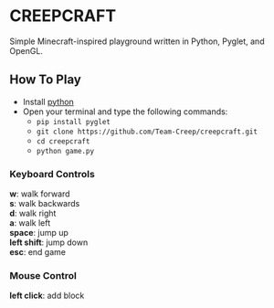 # CREEPCRAFT

Simple Minecraft-inspired playground written in Python, Pyglet, and OpenGL. 

## How To Play
- Install [python](https://www.python.org/downloads/)
- Open your terminal and type the following commands: 
    - ```pip install pyglet```
    - ```git clone https://github.com/Team-Creep/creepcraft.git```
    - ```cd creepcraft```
    - ```python game.py```

### Keyboard Controls
**w**: walk forward  
**s**: walk backwards  
**d**: walk right  
**a**: walk left  
**space**: jump up  
**left shift**: jump down  
**esc**: end game  

### Mouse Control
**left click**: add block   
